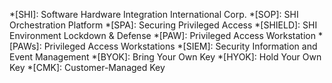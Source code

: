 *[SHI]: Software Hardware Integration International Corp.
*[SOP]: SHI Orchestration Platform
*[SPA]: Securing Privileged Access
*[SHIELD]: SHI Environment Lockdown & Defense
*[PAW]: Privileged Access Workstation
*[PAWs]: Privileged Access Workstations
*[SIEM]: Security Information and Event Management
*[BYOK]: Bring Your Own Key
*[HYOK]: Hold Your Own Key
*[CMK]: Customer-Managed Key
